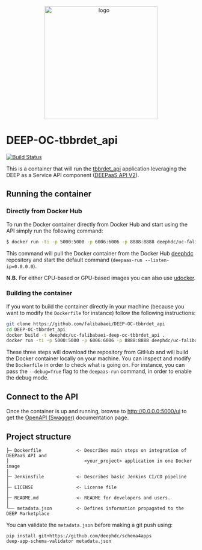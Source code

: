 <div align="center">
<img src="https://marketplace.deep-hybrid-datacloud.eu/images/logo-deep.png" alt="logo" width="300"/>
</div>

# DEEP-OC-tbbrdet_api
[![Build Status](https://jenkins.indigo-datacloud.eu/buildStatus/icon?job=Pipeline-as-code/DEEP-OC-org/UC-falibabaei-DEEP-OC-tbbrdet_api/master)](https://jenkins.indigo-datacloud.eu/job/Pipeline-as-code/job/DEEP-OC-org/job/UC-falibabaei-DEEP-OC-tbbrdet_api/job/master)

This is a container that will run the [tbbrdet_api](https://github.com/falibabaei/tbbrdet_api) application leveraging the DEEP as a Service API component ([DEEPaaS API V2](https://github.com/indigo-dc/DEEPaaS)).

    
## Running the container

### Directly from Docker Hub

To run the Docker container directly from Docker Hub and start using the API simply run the following command:

```bash
$ docker run -ti -p 5000:5000 -p 6006:6006 -p 8888:8888 deephdc/uc-falibabaei-deep-oc-tbbrdet_api
```

This command will pull the Docker container from the Docker Hub [deephdc](https://hub.docker.com/u/deephdc/) repository and start the default command (`deepaas-run --listen-ip=0.0.0.0`).

**N.B.** For either CPU-based or GPU-based images you can also use [udocker](https://github.com/indigo-dc/udocker).

### Building the container

If you want to build the container directly in your machine (because you want to modify the `Dockerfile` for instance) follow the following instructions:
```bash
git clone https://github.com/falibabaei/DEEP-OC-tbbrdet_api
cd DEEP-OC-tbbrdet_api
docker build -t deephdc/uc-falibabaei-deep-oc-tbbrdet_api .
docker run -ti -p 5000:5000 -p 6006:6006 -p 8888:8888 deephdc/uc-falibabaei-deep-oc-tbbrdet_api
```

These three steps will download the repository from GitHub and will build the Docker container locally on your machine. You can inspect and modify the `Dockerfile` in order to check what is going on. For instance, you can pass the `--debug=True` flag to the `deepaas-run` command, in order to enable the debug mode.


## Connect to the API

Once the container is up and running, browse to http://0.0.0.0:5000/ui to get the [OpenAPI (Swagger)](https://www.openapis.org/) documentation page.


## Project structure
```
├─ Dockerfile             <- Describes main steps on integration of DEEPaaS API and
│                            <your_project> application in one Docker image
│
├─ Jenkinsfile            <- Describes basic Jenkins CI/CD pipeline
│
├─ LICENSE                <- License file
│
├─ README.md              <- README for developers and users.
│
└── metadata.json         <- Defines information propagated to the DEEP Marketplace
```

You can validate the `metadata.json` before making a git push using:
```shell
pip install git+https://github.com/deephdc/schema4apps
deep-app-schema-validator metadata.json
```
